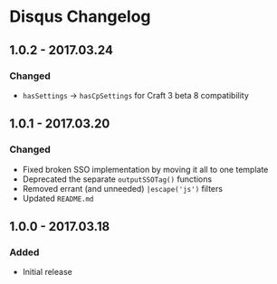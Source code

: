 # Disqus Changelog

## 1.0.2 - 2017.03.24
### Changed
* `hasSettings` -> `hasCpSettings` for Craft 3 beta 8 compatibility

## 1.0.1 - 2017.03.20
### Changed
* Fixed broken SSO implementation by moving it all to one template
* Deprecated the separate `outputSSOTag()` functions
* Removed errant (and unneeded) `|escape('js')` filters
* Updated `README.md`

## 1.0.0 - 2017.03.18
### Added
- Initial release
